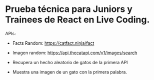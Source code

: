 # Prueba técnica para Juniors y Trainees de React en Live Coding.

APIs:

- Facts Random: https://catfact.ninja/fact
- Imagen random: https://api.thecatapi.com/v1/images/search

- Recupera un hecho aleatorio de gatos de la primera API
- Muestra una imagen de un gato con la primera palabra.